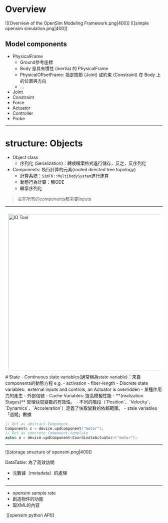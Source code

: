 # Overview
![[Overview of the OpenSim Modeling Framework.png|400]]
![[simple opensim simulation.png|400]]
## Model components
- PhysicalFrame
	- Ground參考座標
	- Body 是具有慣性 (inertia) 的 PhysicalFrame
	- PhysicalOffsetFrame: 指定關節 (Joint) 或約束 (Constraint) 在 Body 上的位置與方向
	- ...
- Joint
- Constraint
- Force
- Actuator
- Controller
- Probe

---
# structure: Objects
- Object class
	- 序列化 (Serialization)：轉成檔案格式進行儲存，反之，反序列化
- Components: 執行計算的元素(rooted directed tree topology)
	- 計算系統：`SimTK::MultibodySystem`進行運算
	- 動態行為計算：解ODE
	- 繼承序列化
>並非所有的components都需要Inputs

---
<div style="background-color: white; padding: 10px;">
<img src="D:\Notes\Exoskeleton-Control-Note\documents\Simulation\opensim\model's System and a State object.png" alt="ID Tool" width="500"/></div>
# State
- Continuous state variables(通常稱為state variable)：來自components的動態方程 e.g.
	- activation
	- fiber-length
- Discrete state variables:  external inputs and controls, an Actuator is overridden
	- 某種作用力的產生
	- 外部信號
- Cache Variables: 提高模擬性能
	- **(realization Stages)** 管理快取變數的有效性。
	- 不同的階段（`Position`、`Velocity`、`Dynamics`、`Acceleration`）定義了快取變數的依賴範圍。
	- stale variables「過期」數據

```C++
// Get as abstract Component.
Component& c = device.updComponent("motor");
// Get as concrete Component.template
auto& a = device.updComponent<CoordinateActuator>("motor");
```

---
![[storage structure of opensim.png|400]]

DataTable: 為了高效訪問
- 元數據（metadata）的處理
- 

---
- opensim sample rate
- 創造物件的功能
- 取XML的內容

 [[opensim python API]]